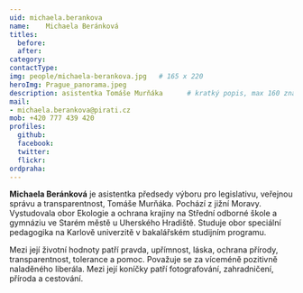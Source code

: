 ```yaml
---
uid: michaela.berankova
name:    Michaela Beránková
titles:
  before: 
  after:
category:                
contactType: 
img: people/michaela-berankova.jpg   # 165 x 220
heroImg: Prague_panorama.jpeg
description: asistentka Tomáše Murňáka    	# kratký popis, max 160 znaků
mail:
- michaela.berankova@pirati.cz
mob: +420 777 439 420
profiles:
  github:       
  facebook: 
  twitter: 		  
  flickr:		  
ordpraha: 
---
```


**Michaela Beránková** je asistentka předsedy výboru pro legislativu, veřejnou správu a transparentnost, Tomáše Murňáka. Pochází z jižní Moravy. Vystudovala obor Ekologie a ochrana krajiny na Střední odborné škole a gymnáziu ve Starém městě u Uherského Hradiště. Studuje obor speciální pedagogika na Karlově univerzitě v bakalářském studijním programu. 

Mezi její životní hodnoty patří pravda, upřímnost, láska, ochrana přírody, transparentnost, tolerance a pomoc. Považuje se za víceméně pozitivně naladěného liberála. Mezi její koníčky patří fotografování, zahradničení, příroda a cestování.
